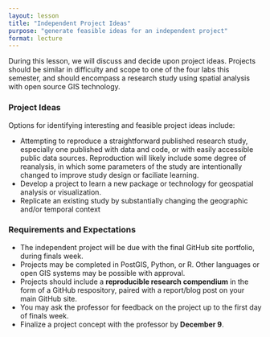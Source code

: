 ```yaml
---
layout: lesson
title: "Independent Project Ideas"
purpose: "generate feasible ideas for an independent project"
format: lecture
---
```


During this lesson, we will discuss and decide upon project ideas. Projects should be similar in difficulty and scope to one of the four labs this semester, and should encompass a research study using spatial analysis with open source GIS technology.

### Project Ideas

Options for identifying interesting and feasible project ideas include:

- Attempting to reproduce a straightforward published research study, especially one published with data and code, or with easily accessible public data sources. Reproduction will likely include some degree of reanalysis, in which some parameters of the study are intentionally changed to improve study design or faciliate learning.
- Develop a project to learn a new package or technology for geospatial analysis or visualization.
- Replicate an existing study by substantially changing the geographic and/or temporal context

### Requirements and Expectations

- The independent project will be due with the final GitHub site portfolio, during finals week.
- Projects may be completed in PostGIS, Python, or R. Other languages or open GIS systems may be possible with approval.
- Projects should include a **reproducible research compendium** in the form of a GitHub respository, paired with a report/blog post on your main GitHub site.
- You may ask the professor for feedback on the project up to the first day of finals week.
- Finalize a project concept with the professor by **December 9**.

